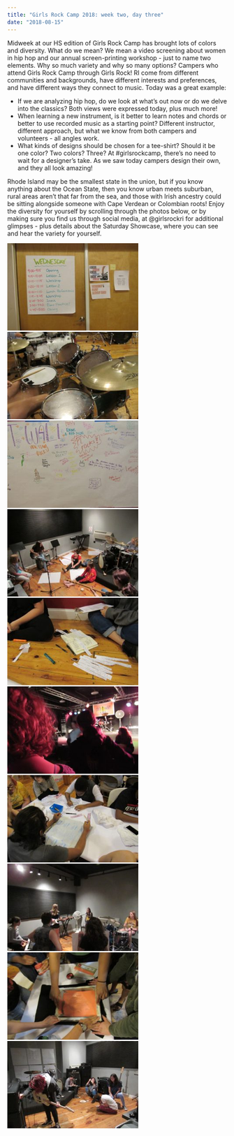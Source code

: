 ```yaml
---
title: "Girls Rock Camp 2018: week two, day three"
date: "2018-08-15"
---
```


Midweek at our HS edition of Girls Rock Camp has brought lots of colors and diversity. What do we mean? We mean a video screening about women in hip hop and our annual screen-printing workshop - just to name two elements. Why so much variety and why so many options? Campers who attend Girls Rock Camp through Girls Rock! RI come from different communities and backgrounds, have different interests and preferences, and have different ways they connect to music. Today was a great example:

- If we are analyzing hip hop, do we look at what’s out now or do we delve into the classics? Both views were expressed today, plus much more!
- When learning a new instrument, is it better to learn notes and chords or better to use recorded music as a starting point? Different instructor, different approach, but what we know from both campers and volunteers - all angles work.
- What kinds of designs should be chosen for a tee-shirt? Should it be one color? Two colors? Three? At #girlsrockcamp, there’s no need to wait for a designer’s take. As we saw today campers design their own, and they all look amazing!

Rhode Island may be the smallest state in the union, but if you know anything about the Ocean State, then you know urban meets suburban, rural areas aren’t that far from the sea, and those with Irish ancestry could be sitting alongside someone with Cape Verdean or Colombian roots! Enjoy the diversity for yourself by scrolling through the photos below, or by making sure you find us through social media, at @girlsrockri for additional glimpses - plus details about the Saturday Showcase, where you can see and hear the variety for yourself.

![](images/IMG_2831-300x200.jpg)![](images/IMG_2827-300x200.jpg) ![](images/IMG_2830-300x200.jpg) ![](images/IMG_2883-300x200.jpg) ![](images/IMG_2833-300x200.jpg) ![](images/IMG_2849-300x200.jpg) ![](images/IMG_2857-300x200.jpg) ![](images/IMG_2882-300x200.jpg) ![](images/IMG_2861-300x200.jpg) ![](images/IMG_2865-300x200.jpg)
